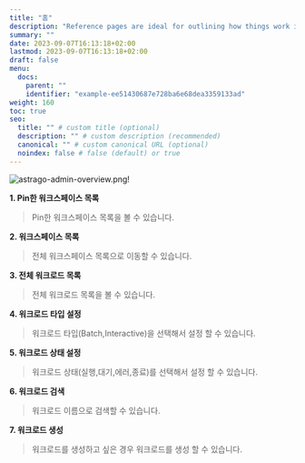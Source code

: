 ```yaml
---
title: "홈"
description: "Reference pages are ideal for outlining how things work in terse and clear terms."
summary: ""
date: 2023-09-07T16:13:18+02:00
lastmod: 2023-09-07T16:13:18+02:00
draft: false
menu:
  docs:
    parent: ""
    identifier: "example-ee51430687e728ba6e68dea3359133ad"
weight: 160
toc: true
seo:
  title: "" # custom title (optional)
  description: "" # custom description (recommended)
  canonical: "" # custom canonical URL (optional)
  noindex: false # false (default) or true
---
```


![astrago-admin-overview.png!](/images/astrago-admin-overview.png)

**1. Pin한 워크스페이스 목록**

> Pin한 워크스페이스 목록을 볼 수 있습니다.

**2. 워크스페이스 목록**

> 전체 워크스페이스 목록으로 이동할 수 있습니다.

**3. 전체 워크로드 목록**

> 전체 워크로드 목록을 볼 수 있습니다.

**4. 워크로드 타입 설정**

> 워크로드 타입(Batch,Interactive)을 선택해서 설정 할 수 있습니다.

**5. 워크로드 상태 설정**

> 워크로드 상태(실행,대기,에러,종료)를 선택해서 설정 할 수 있습니다.

**6. 워크로드 검색**

> 워크로드 이름으로 검색할 수 있습니다.

**7. 워크로드 생성**

> 워크로드를 생성하고 싶은 경우 워크로드를 생성 할 수 있습니다.
